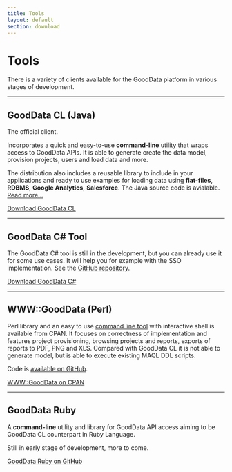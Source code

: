 ```yaml
---
title: Tools
layout: default
section: download
---
```


# Tools

There is a variety of clients available for the GoodData platform in
various stages of development.

-----

## GoodData CL (Java)

The official client.

Incorporates a quick and easy-to-use **command-line** utility that wraps access to GoodData APIs.
It is able to generate create the data model, provision projects, users and load data and more.

The distribution also includes a reusable library to include in your applications and ready to use
examples for loading data using **flat-files**, **RDBMS**, **Google Analytics**, **Salesforce**.
The Java source code is avialable. <a href="{{ site.root }}/gooddata-cl/">Read&nbsp;more…</a>

<a class="greenButton" href="http://github.com/gooddata/GoodData-CL/downloads">Download GoodData CL</a>

-----

## GoodData C# Tool
The GoodData C# tool is still in the development, but you can already use it for some use cases. It will help you for example with the SSO implementation. See the [GitHub repository](https://github.com/jkind/gooddata-csharp).

<a class="greenButton" href="https://github.com/jkind/gooddata-csharp">Download GoodData C#</a>

-----

## WWW::GoodData (Perl)

Perl library and an easy to use [command line tool](http://search.cpan.org/dist/WWW-GoodData/bin/gdc)
with interactive shell is available from CPAN. It focuses on correctness of implementation and features
project provisioning, browsing projects and reports, exports of reports to PDF, PNG and XLS.
Compared with GoodData CL it is not able to generate model, but is able to execute existing MAQL DDL scripts.

Code is [available on GitHub](https://github.com/lkundrak/www-gooddata).

<a class="greenButton" href="http://search.cpan.org/dist/WWW-GoodData/">WWW::GoodData on CPAN</a>

-----

## GoodData Ruby

A **command-line** utility and library for GoodData API access aiming to be GoodData CL counterpart
in Ruby Language.

Still in early stage of development, more to come.

<a class="greenButton" href="https://github.com/gooddata/gooddata-ruby">GoodData Ruby on GitHub</a>
